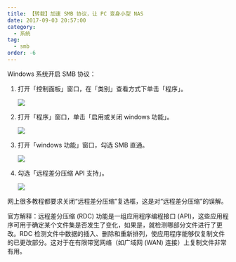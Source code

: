 ```yaml
---
title: 【转载】加速 SMB 协议，让 PC 变身小型 NAS
date: 2017-09-03 20:57:00
category:
  - 系统
tag:
  - smb
order: -6
---
```


Windows 系统开启 SMB 协议：

1. 打开「控制面板」窗口，在「类别」查看方式下单击「程序」。

   ![](https://pic1.zhimg.com/v2-af3e5c2a16a1f245ac6584097c53be60_r.jpg)

2. 打开「程序」窗口，单击「启用或关闭 windows 功能」。

   ![](https://pic1.zhimg.com/v2-36207f67a5eb3aeb8ee7c1ae855b13dc_r.jpg)

3. 打开「windows 功能」窗口，勾选 SMB 直通。

   ![](https://pic3.zhimg.com/v2-b1feb5554e6f1da003266be9cb470dfe_r.jpg)

4. 勾选「远程差分压缩 API 支持」。

   ![](https://pic4.zhimg.com/v2-c5fc3e3d771b6e4bd2516372c69b340b_r.jpg)

网上很多教程都要求关闭“远程差分压缩”复选框，这是对“远程差分压缩”的误解。

官方解释：远程差分压缩 (RDC) 功能是一组应用程序编程接口 (API)，这些应用程序可用于确定某个文件集是否发生了变化，如果是，就检测哪部分文件进行了更改。RDC 检测文件中数据的插入、删除和重新排列，使应用程序能够仅复制文件的已更改部分。这对于在有限带宽网络（如广域网 (WAN) 连接）上复制文件非常有用。
